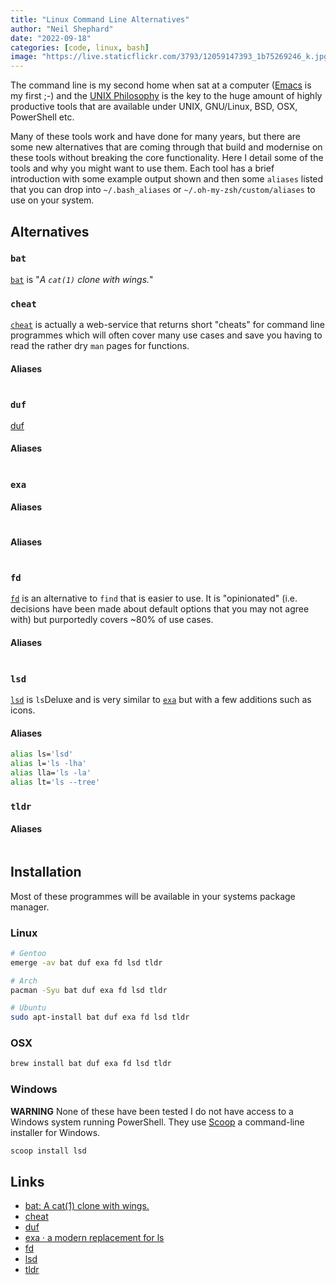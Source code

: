 ```yaml
---
title: "Linux Command Line Alternatives"
author: "Neil Shephard"
date: "2022-09-18"
categories: [code, linux, bash]
image: "https://live.staticflickr.com/3793/12059147393_1b75269246_k.jpg"
---
```


The command line is my second home when sat at a computer ([Emacs](https://www.gnu.org/software/emacs/) is my first ;-)
and the [UNIX Philosophy](https://en.wikipedia.org/wiki/Unix_philosophy) is the key to the huge amount of highly
productive tools that are available under UNIX, GNU/Linux, BSD, OSX, PowerShell etc.

Many of these tools work and have done for many years, but there are some new alternatives that are coming through that
build and modernise on these tools without breaking the core functionality. Here I detail some of the tools and why you
might want to use them. Each tool has a brief introduction with some example output shown and then some `aliases` listed
that you can drop into `~/.bash_aliases` or `~/.oh-my-zsh/custom/aliases` to use on your system.


## Alternatives

### `bat`

[`bat`](https://github.com/sharkdp/bat) is "_A `cat(1)` clone with wings._"

### `cheat`

[`cheat`](https://opensource.com/article/22/6/linux-cheat-command) is actually a web-service that returns short "cheats"
for command line programmes which will often cover many use cases and save you having to read the rather dry `man` pages
for functions.

#### Aliases

``` bash

```

### `duf`

[duf](https://github.com/muesli/duf)

#### Aliases

``` bash

```

### `exa`

#### Aliases

``` bash

```

#### Aliases

``` bash

```

### `fd`

[`fd`](https://github.com/sharkdp/fd) is an alternative to `find` that is easier to use. It is "opinionated"
(i.e. decisions have been made about default options that you may not agree with) but purportedly covers ~80% of use
cases.

#### Aliases

``` bash

```

### `lsd`

[`lsd`](https://github.com/Peltoche/lsd) is `ls`Deluxe and is very similar to [`exa`](#exa) but with a few additions
such as icons.

#### Aliases

``` bash
alias ls='lsd'
alias l='ls -lha'
alias lla='ls -la'
alias lt='ls --tree'
```

### `tldr`


#### Aliases

``` bash

```

## Installation

Most of these programmes will be available in your systems package manager.

### Linux

``` bash
# Gentoo
emerge -av bat duf exa fd lsd tldr

# Arch
pacman -Syu bat duf exa fd lsd tldr

# Ubuntu
sudo apt-install bat duf exa fd lsd tldr
```

### OSX

``` bash
brew install bat duf exa fd lsd tldr
```

### Windows

**WARNING** None of these have been tested I do not have access to a Windows system running PowerShell. They use
[Scoop](https://scoop.sh/) a command-line installer for Windows.

``` bash
scoop install lsd
```

## Links

* [bat: A cat(1) clone with wings.](https://github.com/sharkdp/bat)
* [cheat](https://opensource.com/article/22/6/linux-cheat-command)
* [duf](https://github.com/muesli/duf)
* [exa · a modern replacement for ls](https://the.exa.website/)
* [fd](https://github.com/sharkdp/fd)
* [lsd](https://github.com/Peltoche/lsd)
* [tldr](https://tldr.sh/)
